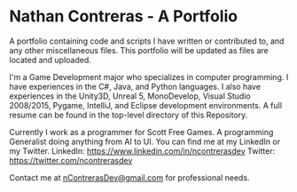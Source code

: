 # Nathan Contreras - A Portfolio
A portfolio containing code and scripts I have written or contributed to, and any other miscellaneous files.  This portfolio will be updated as files are located and uploaded.

I'm a Game Development major who specializes in computer programming.  I have experiences in the  C#, Java, and Python languages.  I also have experiences in the Unity3D, Unreal 5, MonoDevelop, Visual Studio 2008/2015, Pygame, IntelliJ, and Eclipse development environments.  A full resume can be found in the top-level directory of this Repository.  

Currently I work as a programmer for Scott Free Games.  A programming Generalist doing anything from AI to UI.  You can find me at my LinkedIn or my Twitter.
LinkedIn:  https://www.linkedin.com/in/ncontrerasdev
Twitter:   https://twitter.com/ncontrerasdev

Contact me at nContrerasDev@gmail.com for professional needs.

